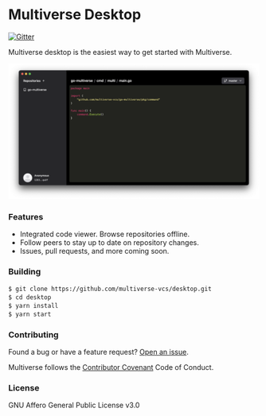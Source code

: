 # Multiverse Desktop

[![Gitter](https://badges.gitter.im/multiverse-vcs/community.svg)](https://gitter.im/multiverse-vcs/community?utm_source=badge&utm_medium=badge&utm_campaign=pr-badge)

Multiverse desktop is the easiest way to get started with Multiverse.

![preview](assets/preview.png)

### Features

- Integrated code viewer. Browse repositories offline.
- Follow peers to stay up to date on repository changes.
- Issues, pull requests, and more coming soon.

### Building

```bash
$ git clone https://github.com/multiverse-vcs/desktop.git
$ cd desktop
$ yarn install
$ yarn start
```
### Contributing

Found a bug or have a feature request? [Open an issue](https://github.com/multiverse-vcs/desktop/issues/new).

Multiverse follows the [Contributor Covenant](https://contributor-covenant.org/version/2/0/code_of_conduct/) Code of Conduct.

### License

GNU Affero General Public License v3.0
